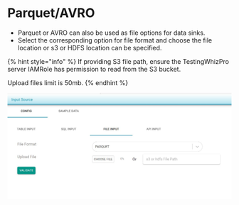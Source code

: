 # Parquet/AVRO

* Parquet or AVRO can also be used as file options for data sinks.
* Select the corresponding option for file format and choose the file location or s3 or HDFS location can be specified.

{% hint style="info" %}
If providing S3 file path, ensure the TestingWhizPro server IAMRole has permission to read from the S3 bucket.

Upload files limit is 50mb.
{% endhint %}



![](../../../../.gitbook/assets/avro.jpg)



